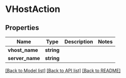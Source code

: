 # VHostAction

## Properties
Name | Type | Description | Notes
------------ | ------------- | ------------- | -------------
**vhost_name** | **string** |  | 
**server_name** | **string** |  | 

[[Back to Model list]](../README.md#documentation-for-models) [[Back to API list]](../README.md#documentation-for-api-endpoints) [[Back to README]](../README.md)


